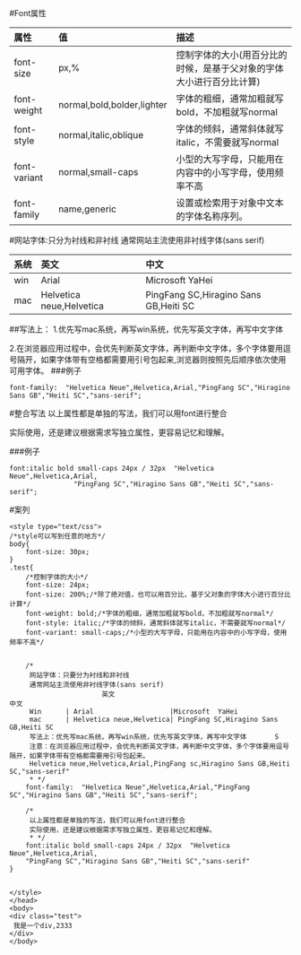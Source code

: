#Font属性

|属性|值|描述|
|:-  |:-|:- |
|font-size|px,%|控制字体的大小(用百分比的时候，是基于父对象的字体大小进行百分比计算)|
|font-weight|normal,bold,bolder,lighter|字体的粗细，通常加粗就写bold，不加粗就写normal|
|font-style|normal,italic,oblique|字体的倾斜，通常斜体就写italic，不需要就写normal|
|font-variant|normal,small-caps|小型的大写字母，只能用在内容中的小写字母，使用频率不高|
|font-family|name,generic|设置或检索用于对象中文本的字体名称序列。|

#网站字体:只分为衬线和非衬线
通常网站主流使用非衬线字体(sans serif)

|系统|英文|中文|
|:-  |:-  |:- |
|win|Arial |Microsoft  YaHei|
|mac|Helvetica neue,Helvetica|PingFang SC,Hiragino Sans GB,Heiti SC| 

##写法上：
1.优先写mac系统，再写win系统，优先写英文字体，再写中文字体
    
2.在浏览器应用过程中，会优先判断英文字体，再判断中文字体，多个字体要用逗号隔开，如果字体带有空格都需要用引号包起来,浏览器则按照先后顺序依次使用可用字体。
###例子
```
font-family:  "Helvetica Neue",Helvetica,Arial,"PingFang SC","Hiragino Sans GB","Heiti SC","sans-serif";
```
#整合写法
以上属性都是单独的写法，我们可以用font进行整合
    
实际使用，还是建议根据需求写独立属性，更容易记忆和理解。

###例子
```
font:italic bold small-caps 24px / 32px  "Helvetica Neue",Helvetica,Arial,
				"PingFang SC","Hiragino Sans GB","Heiti SC","sans-serif";
```
#案列
```
<style type="text/css">
/*style可以写到任意的地方*/
body{
	font-size: 30px;
}
.test{
	/*控制字体的大小*/
	font-size: 24px; 
	font-size: 200%;/*除了绝对值，也可以用百分比，基于父对象的字体大小进行百分比计算*/
	font-weight: bold;/*字体的粗细，通常加粗就写bold，不加粗就写normal*/
	font-style: italic;/*字体的倾斜，通常斜体就写italic，不需要就写normal*/
	font-variant: small-caps;/*小型的大写字母，只能用在内容中的小写字母，使用频率不高*/
	
	
	/*
	 网站字体：只要分为衬线和非衬线
	 通常网站主流使用非衬线字体(sans serif)
	                   英文                                             中文
	 Win      | Arial                   |Microsoft  YaHei 
	 mac      | Helvetica neue,Helvetica| PingFang SC,Hiragino Sans GB,Heiti SC
	 写法上：优先写mac系统，再写win系统，优先写英文字体，再写中文字体       S
	 注意：在浏览器应用过程中，会优先判断英文字体，再判断中文字体，多个字体要用逗号隔开，如果字体带有空格都需要用引号包起来。
	 Helvetica neue,Helvetica,Arial,PingFang sc,Hiragino Sans GB,Heiti SC,"sans-serif"
	 * */
	font-family:  "Helvetica Neue",Helvetica,Arial,"PingFang SC","Hiragino Sans GB","Heiti SC","sans-serif";
	
	/*
	 以上属性都是单独的写法，我们可以用font进行整合
	 实际使用，还是建议根据需求写独立属性，更容易记忆和理解。
	 * */
	font:italic bold small-caps 24px / 32px  "Helvetica Neue",Helvetica,Arial,
	"PingFang SC","Hiragino Sans GB","Heiti SC","sans-serif"
}


</style>
</head>
<body>
<div class="test">
 我是一个div,2333
</div>
</body>
```